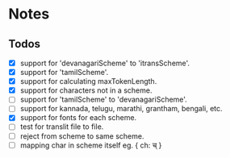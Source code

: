 # Notes

## Todos
- [x] support for 'devanagariScheme' to 'itransScheme'.
- [x] support for 'tamilScheme'.
- [x] support for calculating maxTokenLength.
- [x] support for characters not in a scheme.
- [ ] support for 'tamilScheme' to 'devanagariScheme'.
- [ ] support for kannada, telugu, marathi, grantham, bengali, etc.
- [x] support for fonts for each scheme.
- [ ] test for translit file to file.
- [ ] reject from scheme to same scheme.
- [ ] mapping char in scheme itself eg. { ch: च् }
